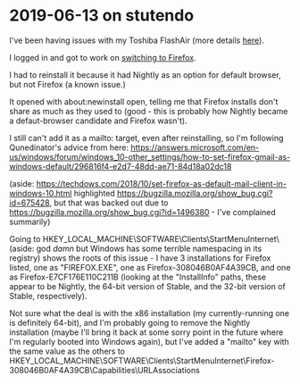 # 2019-06-13 on stutendo

I've been having issues with my Toshiba FlashAir (more details [here](b80eb6ff-60a9-4f90-96df-3aec9c844457.md)).

I logged in and got to work on [switching to Firefox](7b0f829a-7fbe-4896-9b5d-8196e1bca2a4.md).

I had to reinstall it because it had Nightly as an option for default browser, but not Firefox (a known issue.)

It opened with about:newinstall open, telling me that Firefox installs don't share as much as they used to (good - this is probably how Nightly became a defaut-browser candidate and Firefox wasn't).

I still can't add it as a mailto: target, even after reinstalling, so I'm following Qunedinator's advice from here: https://answers.microsoft.com/en-us/windows/forum/windows_10-other_settings/how-to-set-firefox-gmail-as-windows-default/296816f4-e2d7-48dd-ae71-84d18a02dc18

(aside: https://techdows.com/2018/10/set-firefox-as-default-mail-client-in-windows-10.html highlighted https://bugzilla.mozilla.org/show_bug.cgi?id=675428, but that was backed out due to https://bugzilla.mozilla.org/show_bug.cgi?id=1496380 - I've complained summarily)

Going to HKEY_LOCAL_MACHINE\SOFTWARE\Clients\StartMenuInternet\ (aside: god *damn* but Windows has some terrible namespacing in its registry) shows the roots of this issue - I have 3 installations for Firefox listed, one as "FIREFOX.EXE", one as Firefox-308046B0AF4A39CB, and one as Firefox-E7CF176E110C211B (looking at the "InstallInfo" paths, these appear to be Nightly, the 64-bit version of Stable, and the 32-bit version of Stable, respectively).

Not sure what the deal is with the x86 installation (my currently-running one is definitely 64-bit), and I'm probably going to remove the Nightly installation (maybe I'll bring it back at some sorry point in the future where I'm regularly booted into Windows again), but I've added a "mailto" key with the same value as the others to HKEY_LOCAL_MACHINE\SOFTWARE\Clients\StartMenuInternet\Firefox-308046B0AF4A39CB\Capabilities\URLAssociations
